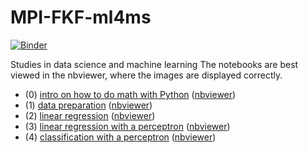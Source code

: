 # MPI-FKF-ml4ms

[![Binder](https://mybinder.org/badge_logo.svg)](https://mybinder.org/v2/gh/ricogutzler/MPI-FKF-ml4ms/master)

Studies in data science and machine learning
The notebooks are best viewed in the nbviewer, where the images are displayed correctly.

* (0) [intro on how to do math with Python](https://github.com/ricogutzler/MPIFKF_studygroup/blob/master/0_math-in-pyhton.ipynb)
      ([nbviewer](https://nbviewer.jupyter.org/github/ricogutzler/MPI-FKF-ml4ms/blob/master/0_math-in-pyhton.ipynb))
* (1) [data preparation](https://github.com/ricogutzler/MPIFKF_studygroup/blob/master/1_data_handling.ipynb)
      ([nbviewer](https://nbviewer.jupyter.org/github/ricogutzler/MPI-FKF-ml4ms/blob/master/1_data_handling.ipynb))
* (2) [linear regression](https://github.com/ricogutzler/MPIFKF_studygroup/blob/master/2_regression.ipynb)
      ([nbviewer](https://nbviewer.jupyter.org/github/ricogutzler/MPI-FKF-ml4ms/blob/master/2_regression.ipynb))
* (3) [linear regression with a perceptron](https://github.com/ricogutzler/MPI-FKF-ml4ms/blob/master/3_perceptron_regressor.ipynb)
      ([nbviewer](https://nbviewer.jupyter.org/github/ricogutzler/MPI-FKF-ml4ms/blob/master/3_perceptron_regressor.ipynb))
* (4) [classification with a perceptron](https://github.com/ricogutzler/MPI-FKF-ml4ms/blob/master/4_perceptron_classification.ipynb)
      ([nbviewer](https://nbviewer.jupyter.org/github/ricogutzler/MPI-FKF-ml4ms/blob/master/4_perceptron_classification.ipynb))
